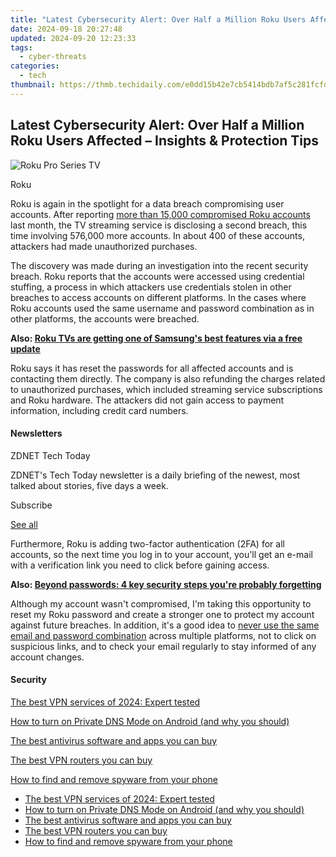 ```yaml
---
title: "Latest Cybersecurity Alert: Over Half a Million Roku Users Affected – Insights & Protection Tips"
date: 2024-09-18 20:27:48
updated: 2024-09-20 12:23:33
tags:
  - cyber-threats
categories:
  - tech
thumbnail: https://thmb.techidaily.com/e0dd15b42e7cb5414bdb7af5c281fcfdfef62e342cd4798dfe7202dea8939dfe.jpg
---
```


## Latest Cybersecurity Alert: Over Half a Million Roku Users Affected – Insights & Protection Tips

![Roku Pro Series TV](https://www.zdnet.com/a/img/resize/8bf9b631668150b2210e7db1f0be916ebf2ba589/2024/04/09/598754de-5c55-4e01-9fd0-df5e8bd5bb3a/roku1.jpg?auto=webp&width=1280)

Roku

Roku is again in the spotlight for a data breach compromising user accounts. After reporting [more than 15,000 compromised Roku accounts](https://www.zdnet.com/article/over-15000-roku-accounts-were-breached-heres-what-you-need-to-do/) last month, the TV streaming service is disclosing a second breach, this time involving 576,000 more accounts. In about 400 of these accounts, attackers had made unauthorized purchases. 

The discovery was made during an investigation into the recent security breach. Roku reports that the accounts were accessed using credential stuffing, a process in which attackers use credentials stolen in other breaches to access accounts on different platforms. In the cases where Roku accounts used the same username and password combination as in other platforms, the accounts were breached. 

**Also: [Roku TVs are getting one of Samsung's best features via a free update](https://www.zdnet.com/home-and-office/home-entertainment/roku-tvs-are-getting-one-of-samsungs-best-features-via-a-free-update/)**

Roku says it has reset the passwords for all affected accounts and is contacting them directly. The company is also refunding the charges related to unauthorized purchases, which included streaming service subscriptions and Roku hardware. The attackers did not gain access to payment information, including credit card numbers.

#### Newsletters

ZDNET Tech Today

ZDNET's Tech Today newsletter is a daily briefing of the newest, most talked about stories, five days a week.

 Subscribe

[See all](https://www.zdnet.com/newsletters/)

Furthermore, Roku is adding two-factor authentication (2FA) for all accounts, so the next time you log in to your account, you'll get an e-mail with a verification link you need to click before gaining access. 

**Also: [Beyond passwords: 4 key security steps you're probably forgetting](https://www.zdnet.com/article/beyond-passwords-4-key-security-steps-youre-probably-forgetting/)**

Although my account wasn't compromised, I'm taking this opportunity to reset my Roku password and create a stronger one to protect my account against future breaches. In addition, it's a good idea to [never use the same email and password combination](https://www.zdnet.com/article/beyond-passwords-4-key-security-steps-youre-probably-forgetting/) across multiple platforms, not to click on suspicious links, and to check your email regularly to stay informed of any account changes.

#### Security

[The best VPN services of 2024: Expert tested](https://www.zdnet.com/article/best-vpn/ "The best VPN services of 2024: Expert tested")

[How to turn on Private DNS Mode on Android (and why you should)](https://www.zdnet.com/article/how-to-turn-on-private-dns-mode-on-android-and-why-you-should/ "How to turn on Private DNS Mode on Android (and why you should)")

[The best antivirus software and apps you can buy](https://www.zdnet.com/article/best-antivirus/ "The best antivirus software and apps you can buy")

[The best VPN routers you can buy](https://www.zdnet.com/article/best-vpn-router/ "The best VPN routers you can buy")

[How to find and remove spyware from your phone](https://www.zdnet.com/article/how-to-find-and-remove-spyware-from-your-phone/ "How to find and remove spyware from your phone")

* [The best VPN services of 2024: Expert tested](https://www.zdnet.com/article/best-vpn/ "The best VPN services of 2024: Expert tested")
* [How to turn on Private DNS Mode on Android (and why you should)](https://www.zdnet.com/article/how-to-turn-on-private-dns-mode-on-android-and-why-you-should/ "How to turn on Private DNS Mode on Android (and why you should)")
* [The best antivirus software and apps you can buy](https://www.zdnet.com/article/best-antivirus/ "The best antivirus software and apps you can buy")
* [The best VPN routers you can buy](https://www.zdnet.com/article/best-vpn-router/ "The best VPN routers you can buy")
* [How to find and remove spyware from your phone](https://www.zdnet.com/article/how-to-find-and-remove-spyware-from-your-phone/ "How to find and remove spyware from your phone")

<ins class="adsbygoogle"
     style="display:block"
     data-ad-format="autorelaxed"
     data-ad-client="ca-pub-7571918770474297"
     data-ad-slot="1223367746"></ins>



<ins class="adsbygoogle"
     style="display:block"
     data-ad-client="ca-pub-7571918770474297"
     data-ad-slot="8358498916"
     data-ad-format="auto"
     data-full-width-responsive="true"></ins>
